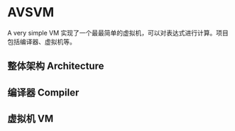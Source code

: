 # AVSVM
A very simple VM
实现了一个最最简单的虚拟机，可以对表达式进行计算。项目包括编译器、虚拟机等。

## 整体架构 Architecture

## 编译器 Compiler

## 虚拟机 VM
